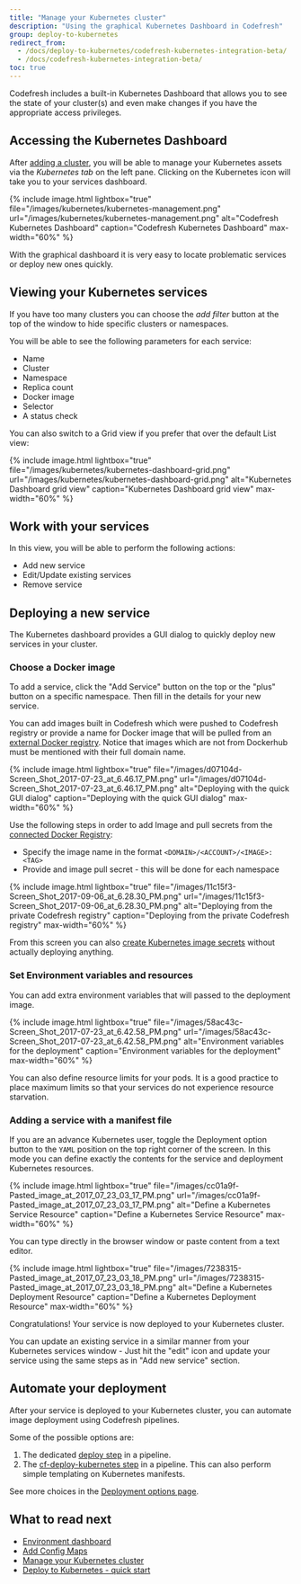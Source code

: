 ```yaml
---
title: "Manage your Kubernetes cluster"
description: "Using the graphical Kubernetes Dashboard in Codefresh"
group: deploy-to-kubernetes
redirect_from:
  - /docs/deploy-to-kubernetes/codefresh-kubernetes-integration-beta/
  - /docs/codefresh-kubernetes-integration-beta/
toc: true
---
```


Codefresh includes a built-in Kubernetes Dashboard that allows you to see the state of your cluster(s) and even make changes if you have the appropriate access privileges.

## Accessing the Kubernetes Dashboard

After [adding a cluster]({{site.baseurl}}/docs/deploy-to-kubernetes/add-kubernetes-cluster/), you will be able to manage your Kubernetes assets via the *Kubernetes tab* on the left pane. Clicking on the Kubernetes icon will take you to your services dashboard.

{% include image.html
lightbox="true"
file="/images/kubernetes/kubernetes-management.png"
url="/images/kubernetes/kubernetes-management.png"
alt="Codefresh Kubernetes Dashboard"
caption="Codefresh Kubernetes Dashboard"
max-width="60%"
  %}

With the graphical dashboard it is very easy to locate problematic services or deploy new ones quickly.

## Viewing your Kubernetes services

If you have too many clusters you can choose the *add filter* button at the top of the window to hide specific clusters or namespaces.

You will be able to see the following parameters for each service:
* Name
* Cluster
* Namespace
* Replica count
* Docker image
* Selector
* A status check

You can also switch to a Grid view if you prefer that over the default List view:


{% include image.html
lightbox="true"
file="/images/kubernetes/kubernetes-dashboard-grid.png"
url="/images/kubernetes/kubernetes-dashboard-grid.png"
alt="Kubernetes Dashboard grid view"
caption="Kubernetes Dashboard grid view"
max-width="60%"
  %}



## Work with your services

In this view, you will be able to perform the following actions:

* Add new service
* Edit/Update existing services
* Remove service


## Deploying a new service

The Kubernetes dashboard provides a GUI dialog to quickly deploy new services in your cluster.

### Choose a Docker image

To add a service, click the "Add Service" button on the top or the "plus" button on a specific namespace. Then fill in the details for your new service.

You can add images built in Codefresh which were pushed to Codefresh registry or provide a name for Docker image that will be pulled from an [external Docker registry]({{site.baseurl}}/docs/docker-registries/external-docker-registries/). Notice that images which are not from Dockerhub must be mentioned with their full domain name. 

{% include image.html 
lightbox="true" 
file="/images/d07104d-Screen_Shot_2017-07-23_at_6.46.17_PM.png" 
url="/images/d07104d-Screen_Shot_2017-07-23_at_6.46.17_PM.png" 
alt="Deploying with the quick GUI dialog"
caption="Deploying with the quick GUI dialog"
max-width="60%" 
%}


Use the following steps in order to add Image and pull secrets from the [connected Docker Registry]({{site.baseurl}}/docs/docker-registries/external-docker-registries/):
* Specify the image name in the format `<DOMAIN>/<ACCOUNT>/<IMAGE>:<TAG>`
* Provide and image pull secret - this will be done for each namespace

{% include image.html 
lightbox="true" 
file="/images/11c15f3-Screen_Shot_2017-09-06_at_6.28.30_PM.png" 
url="/images/11c15f3-Screen_Shot_2017-09-06_at_6.28.30_PM.png" 
alt="Deploying from the private Codefresh registry"
caption="Deploying from the private Codefresh registry"
max-width="60%" 
%}

From this screen you can also [create Kubernetes image secrets]({{site.baseurl}}/docs/deploy-to-kubernetes/access-docker-registry-from-kubernetes/) without actually deploying anything.


### Set Environment variables and resources

You can add extra environment variables that will passed to the deployment image.

{% include image.html 
lightbox="true" 
file="/images/58ac43c-Screen_Shot_2017-07-23_at_6.42.58_PM.png" 
url="/images/58ac43c-Screen_Shot_2017-07-23_at_6.42.58_PM.png" 
alt="Environment variables for the deployment"
caption="Environment variables for the deployment" 
max-width="60%" 
%}



You can also define resource limits for your pods.
It is a good practice to place maximum limits so that your services do not experience resource starvation.


### Adding a service with a manifest file

If you are an advance Kubernetes user, toggle the Deployment option button to the `YAML` position on the top right corner of the screen.
In this mode you can define exactly the contents for the service and deployment Kubernetes resources.
  
{% include image.html 
lightbox="true" 
file="/images/cc01a9f-Pasted_image_at_2017_07_23_03_17_PM.png" 
url="/images/cc01a9f-Pasted_image_at_2017_07_23_03_17_PM.png" 
alt="Define a Kubernetes Service Resource"
caption="Define a Kubernetes Service Resource" 
max-width="60%" 
%}

You can type directly in the browser window or paste content from a text editor.

{% include image.html 
lightbox="true" 
file="/images/7238315-Pasted_image_at_2017_07_23_03_18_PM.png" 
url="/images/7238315-Pasted_image_at_2017_07_23_03_18_PM.png" 
alt="Define a Kubernetes Deployment Resource"
caption="Define a Kubernetes Deployment Resource" 
max-width="60%" 
%}


Congratulations! Your service is now deployed to your Kubernetes cluster.

You can update an existing service in a similar manner from your Kubernetes services window - Just hit the "edit" icon and update your service using the same steps as in "Add new service" section.

## Automate your deployment

After your service is deployed to your Kubernetes cluster, you can automate image deployment using Codefresh pipelines.

Some of the possible options are:

1. The dedicated [deploy step]({{site.baseurl}}/docs/codefresh-yaml/steps/deploy/) in a pipeline. 
1. The [cf-deploy-kubernetes step]({{site.baseurl}}/docs/deploy-to-kubernetes/kubernetes-templating/) in a pipeline. This can also perform simple templating on Kubernetes manifests.

See more choices in the [Deployment options page]({{site.baseurl}}/docs/deploy-to-kubernetes/deployment-options-to-kubernetes/).

## What to read next

- [Environment dashboard]({{site.baseurl}}/docs/deploy-to-kubernetes/environment-dashboard/)
- [Add Config Maps]({{site.baseurl}}/docs/deploy-to-kubernetes/add-config-maps-to-your-namespaces/)
- [Manage your Kubernetes cluster]({{site.baseurl}}/docs/deploy-to-kubernetes/manage-kubernetes/)
- [Deploy to Kubernetes - quick start]({{site.baseurl}}/docs/getting-started/deployment-to-kubernetes-quick-start-guide/)


